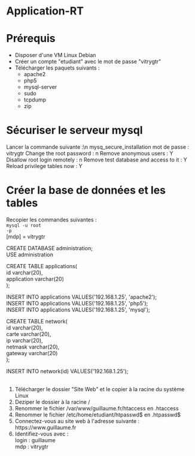 # Application-RT

Prérequis
=
- Disposer d'une VM Linux Debian
- Créer un compte "etudiant" avec le mot de passe "vitrygtr"
- Télécharger les paquets suivants :
  - apache2
  - php5
  - mysql-server
  - sudo
  - tcpdump
  - zip
  
Sécuriser le serveur mysql
=
Lancer la commande suivante :\n
mysq_secure_installation
mot de passe : vitrygtr
Change the root password : n
Remove anonymous users : Y
Disallow root login remotely : n
Remove test database and access to it : Y
Reload privilege tables now : Y

Créer la base de données et les tables
=
Recopier les commandes suivantes :<br/>
<code>mysql -u root -p</code><br/>
[mdp] = vitrygtr<br/>

CREATE DATABASE administration;<br/>
USE administration<br/>

CREATE TABLE applications(<br/>
id varchar(20),<br/>
application varchar(20)<br/>
);<br/>

INSERT INTO applications VALUES('192.168.1.25', 'apache2');<br/>
INSERT INTO applications VALUES('192.168.1.25', 'php5');<br/>
INSERT INTO applications VALUES('192.168.1.25', 'mysql');<br/>

CREATE TABLE network(<br/>
id varchar(20),<br/>
carte varchar(20),<br/>
ip varchar(20),<br/>
netmask varchar(20),<br/>
gateway varchar(20)<br/>
);<br/>

INSERT INTO network(id) VALUES('192.168.1.25');<br/><br/>

<ol>
  <li>Télécharger le dossier "Site Web" et le copier à la racine du système Linux</li>
  <li>Deziper le dossier à la racine /</li>
  <li>Renommer le fichier /var/www/guillaume.fr/htaccess en .htaccess</li>
  <li>Renommer le fichier /etc/home/etudiant/htpasswd$ en .htpasswd$</li>
  <li>Connectez-vous au site web à l'adresse suivante : https://www.guillaume.fr</li>
  <li>Identifiez-vous avec :<br/>login : guillaume<br/>mdp : vitrygtr</li>
</ol>
